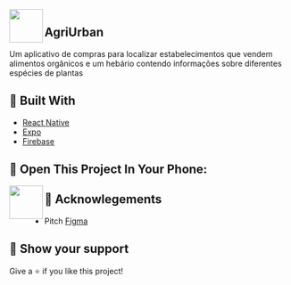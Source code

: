 <img align="left" src="https://github.com/liviocandman/AgriUrban/blob/master/assets/icon.png" height="60px"/>
<h2>AgriUrban</h2>
<p>Um aplicativo de compras para localizar estabelecimentos que vendem alimentos orgânicos e um hebário contendo informações sobre diferentes espécies de plantas</p>

## 🧪 Built With

- [React Native](https://reactnative.dev/)
- [Expo](https://docs.expo.dev/)
- [Firebase](https://firebase.google.com/?hl=pt)

## 🚀 Open This Project In Your Phone:

<img align="left" src="https://qr.expo.dev/expo-go?owner=liviocandman&slug=agriUrban&releaseChannel=default&host=exp.host" height="60px"/>

## 📝 Acknowlegements

- Pitch [Figma](https://www.figma.com/file/vejLWQGlFGH5pE3fwizJC9/Prot%C3%B3tipo-Naveg%C3%A1vel?node-id=0%3A1)

## 🔖 Show your support

Give a ⭐️ if you like this project!
